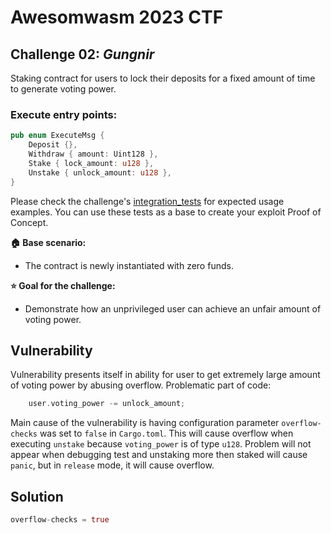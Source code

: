 # Awesomwasm 2023 CTF

## Challenge 02: *Gungnir*

Staking contract for users to lock their deposits for a fixed amount of time to generate voting power.

### Execute entry points:
```rust
pub enum ExecuteMsg {
    Deposit {},
    Withdraw { amount: Uint128 },
    Stake { lock_amount: u128 },
    Unstake { unlock_amount: u128 },
}
```

Please check the challenge's [integration_tests](./src/integration_test.rs) for expected usage examples. You can use these tests as a base to create your exploit Proof of Concept.

**:house: Base scenario:**
- The contract is newly instantiated with zero funds.

**:star: Goal for the challenge:**
- Demonstrate how an unprivileged user can achieve an unfair amount of voting power.

## Vulnerability 

Vulnerability presents itself in ability for user to get extremely large amount of voting power by abusing overflow.
Problematic part of code:

```rust
    user.voting_power -= unlock_amount;
```

Main cause of the vulnerability is having configuration parameter `overflow-checks` was set to `false` in `Cargo.toml`. This will cause overflow when executing `unstake` because `voting_power` is of type `u128`.
Problem will not appear when debugging test and unstaking more then staked will cause `panic`, but in `release` mode, it will cause overflow.

## Solution

```rust
overflow-checks = true
```
